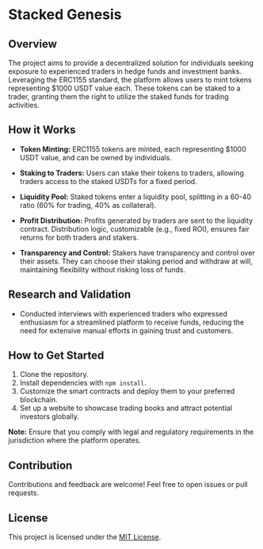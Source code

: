 # Stacked Genesis

## Overview

The project aims to provide a decentralized solution for individuals seeking exposure to experienced traders in hedge funds and investment banks. Leveraging the ERC1155 standard, the platform allows users to mint tokens representing $1000 USDT value each. These tokens can be staked to a trader, granting them the right to utilize the staked funds for trading activities.

## How it Works

- **Token Minting:** ERC1155 tokens are minted, each representing $1000 USDT value, and can be owned by individuals.
  
- **Staking to Traders:** Users can stake their tokens to traders, allowing traders access to the staked USDTs for a fixed period.

- **Liquidity Pool:** Staked tokens enter a liquidity pool, splitting in a 60-40 ratio (60% for trading, 40% as collateral).

- **Profit Distribution:** Profits generated by traders are sent to the liquidity contract. Distribution logic, customizable (e.g., fixed ROI), ensures fair returns for both traders and stakers.

- **Transparency and Control:** Stakers have transparency and control over their assets. They can choose their staking period and withdraw at will, maintaining flexibility without risking loss of funds.

## Research and Validation

- Conducted interviews with experienced traders who expressed enthusiasm for a streamlined platform to receive funds, reducing the need for extensive manual efforts in gaining trust and customers.

## How to Get Started

1. Clone the repository.
2. Install dependencies with `npm install`.
3. Customize the smart contracts and deploy them to your preferred blockchain.
4. Set up a website to showcase trading books and attract potential investors globally.

**Note:** Ensure that you comply with legal and regulatory requirements in the jurisdiction where the platform operates.

## Contribution

Contributions and feedback are welcome! Feel free to open issues or pull requests.

## License

This project is licensed under the [MIT License](LICENSE).
